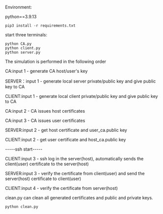 Environment:

python==3.9.13
```
pip3 install -r requirements.txt
```
start three terminals:
```
python CA.py
python client.py
python server.py
```

The simulation is performed in the following order

CA:input 1 - generate CA host/user's key

SERVER：input 1 - generate local server private/public key and give public key to CA 

CLIENT:input 1 - generate local client private/public key and give public key to CA

CA:input 2 - CA issues host certificates

CA:input 3 - CA issues user certificates

SERVER:input 2 - get host certificate and user_ca.public key

CLIENT:input 2 - get user certificate and host_ca.public key

-----ssh start-----

CLIENT:input 3 - ssh log in the server(host), automatically sends the client(user) certificate to the server(host)

SERVER:input 3 - verify the certificate from client(user) and send the server(host) certificate to client(user)

CLIENT:input 4 - verify the certificate from server(host)


clean.py can clean all generated certificates and public and private keys.

```
python clean.py
```
